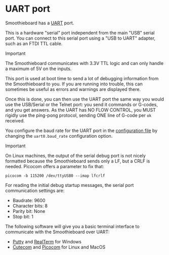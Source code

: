 
# UART port

Smoothieboard has a [UART](https://en.wikipedia.org/wiki/Universal_asynchronous_receiver/transmitter) port.

This is a hardware "serial" port independent from the main "USB" serial port. You can connect to this serial port using a "USB to UART" adapter, such as an FTDI TTL cable.

> [!IMPORTANT]
> The Smoothieboard communicates with 3.3V TTL logic and can only handle a maximum of 5V on the inputs.

This port is used at boot time to send a lot of debugging information from the Smoothieboard to you. If you are running into trouble, this can sometimes be useful as errors and warnings are displayed there.

Once this is done, you can then use the UART port the same way you would use the USB/Serial or the Telnet port: you send it commands or G-codes, and you get answers. As the UART has NO FLOW CONTROL, you MUST rigidly use the ping-pong protocol, sending ONE line of G-code per `ok` received.

You configure the baud rate for the UART port in the [configuration file](configuring-smoothie) by changing the `uart0.baud_rate` configuration option.

> [!IMPORTANT]
> On Linux machines, the output of the serial debug port is not nicely formatted because the Smoothieboard sends only a LF, but a CRLF is needed.
> Picocom offers a parameter to fix that:
> 
> `picocom -b 115200 /dev/ttyUSB0 --imap lfcrlf`

For reading the initial debug startup messages, the serial port communication settings are:
- Baudrate: 9600
- Character bits: 8
- Parity bit: None
- Stop bit: 1

The following software will give you a basic terminal interface to communicate with the Smoothieboard over UART:
- [Putty](http://www.putty.org/) and [RealTerm](https://sourceforge.net/projects/realterm/) for Windows
- [Cutecom](http://cutecom.sourceforge.net/) and [Picocom](https://linux.die.net/man/8/picocom) for Linux and MacOS

